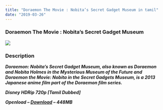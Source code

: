 ```yaml
---
title: "Doraemon The Movie : Nobita’s Secret Gadget Museum in tamil"
date: "2019-03-26"
---
```


### Doraemon The Movie : Nobita’s Secret Gadget Museum

[![](https://2.bp.blogspot.com/-WBMiMbEtawk/XJG9nL2ozzI/AAAAAAAAAPk/m_WHgT5ZqrAFbKSRUH43aAnZNr33xdyXQCLcBGAs/s280/Nobita{8cd00c2b6371b4e82b2136421417e8ecb96b705ea6eb9720573582fbfe11734e}2527s_Secret_Gadget_Museum_-_Game_cover.jpg)](https://2.bp.blogspot.com/-WBMiMbEtawk/XJG9nL2ozzI/AAAAAAAAAPk/m_WHgT5ZqrAFbKSRUH43aAnZNr33xdyXQCLcBGAs/s1600/Nobita{8cd00c2b6371b4e82b2136421417e8ecb96b705ea6eb9720573582fbfe11734e}2527s_Secret_Gadget_Museum_-_Game_cover.jpg)

### Description

  
**_Doraemon: Nobita’s Secret Gadget Museum, also known as Doraemon and Nobita Holmes in the Mysterious Museum of the Future and Doraemon the Movie: Nobita in the Secret Gadgets Museum, is a 2013 Japanese anime film part of the Doraemon film series._**  

**_Disney HDRip 720p \[Tamil Dubbed\]_**

**_Openload – [Download](https://clk.ink/Prjxo) – 448MB_**

